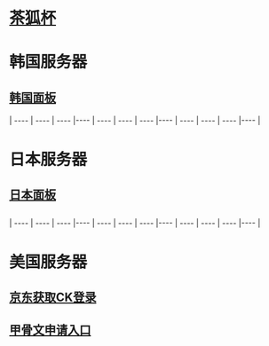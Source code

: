 # [茶狐杯](https://cupfox.app)

# 韩国服务器 
## [韩国面板](http://168.138.40.54:5700)                                      



####
####
|  ----  | ----   | ----  |----  |  ----  | ----   | ----  |----  |  ----  | ----   | ----  |----  |  
####
####


# 日本服务器
## [日本面板](http://168.138.44.239:5700)                                        

##

|  ----  | ----   | ----  |----  |  ----  | ----   | ----  |----  |  ----  | ----   | ----  |----  |  
####
####


# 美国服务器
                                  
## [京东获取CK登录](https://plogin.m.jd.com/login/login?appid=828&returnurl=https%3A%2F%2Fbean.m.jd.com%2Fbean%2FsignIndex.action/)  
##
## [甲骨文申请入口](https://www.oracle.com/cn/cloud/free/)  
```  



